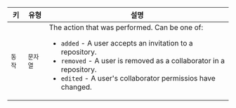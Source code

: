 | 키    | 유형    | 설명                                                                     |
| ---- | ----- | ---------------------------------------------------------------------- |
| `동작` | `문자열` | The action that was performed. Can be one of:<ul><li> `added` - A user accepts an invitation to a repository.</li><li>`removed` - A user is removed as a collaborator in a repository.</li><li>`edited` - A user's collaborator permissios have changed. </li></ul> |